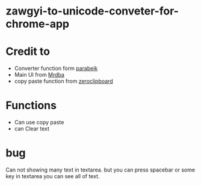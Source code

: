 # zawgyi-to-unicode-conveter-for-chrome-app

Credit to
=========
* Converter function form [parabeik](https://github.com/ngwestar/parabaik)
* Main UI from [Mrdba](http://mrdba.info/zawgyi-converter/)
* copy paste function from [zeroclipboard](https://github.com/zeroclipboard/zeroclipboard)

Functions
=========
* Can use copy paste
* can Clear text

bug
===
Can not showing many text in textarea. but you can press spacebar or some key in textarea you can see all of text.
